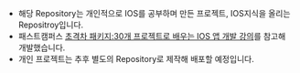 <ul>
<li>해당 Repository는 개인적으로 IOS를 공부하며 만든 프로젝트, IOS지식을 올리는 Repositroy입니다.</li>
<li>패스트캠퍼스 <a href="https://fastcampus.co.kr/dev_online_iosappfinal">초격차 패키지:30개 프로젝트로 배우는 IOS 앱 개발 강의</a>를 참고해 개발했습니다.</li>
<li>개인 프로젝트는 추후 별도의 Repository로 제작해 배포할 예정입니다.</li>
</ul>
